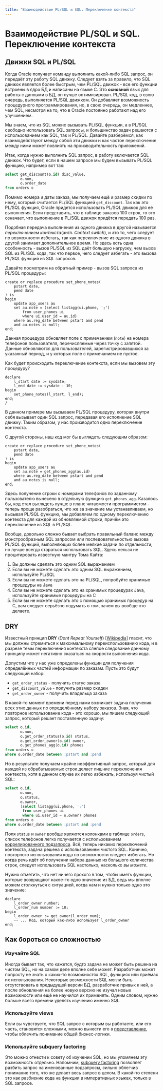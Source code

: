 ```yaml
---
title: "Взаимодействие PL/SQL и SQL. Переключение контекста"
---
```


# Взаимодействие PL/SQL и SQL. Переключение контекста

## Движки SQL и PL/SQL

Когда Oracle получает команду выполнить какой-либо SQL запрос, он
передаёт эту работу SQL движку. Следует взять за правило, что SQL движок
является более быстрым, чем PL/SQL движок - все его функции встроены
в ядро БД и написаны на языке C. Это **основной** язык для работы с данными
в БД, он лучше оптимизирован. PL/SQL код, в свою очередь, выполняется
PL/SQL движком. Он добавляет возможность процедурного программирования,
но, в свою очередь, он медленнее, чем SQL, несмотря на то, что в Oracle
постоянно работают над его улучшением.

Мы знаем, что из SQL можно вызывать PL/SQL функции, а в PL/SQL свободно
использовать SQL запросы, и большинство задач решаются с использованием
как SQL, так и PL/SQL. Давайте разберёмся, как взаимодействуют между собой
эти движки и как частое переключение между ними может повлиять на производительность
приложений.

Итак, когда нужно выполнить SQL запрос, в работу включается SQL движок.
Что будет, если в нашем запросе мы будем вызывать PL/SQL функцию, например
вот так:

```sql
select get_discount(o.id) disc_value,
       o.num,
       o.order_date
from orders o
```

Помимо номера и даты заказа, мы получаем ещё и размер скидки по нему,
который считается PL/SQL функцией `get_discount`. Так как это PL/SQL
функция, Oracle придется использовать PL/SQL движок для
её выполнения. Если представить, что в таблице заказов 100 строк, то это
означает, что выполнение в PL/SQL движок придётся передать 100 раз. 

Подобная передача выполнения из одного движка в другой называется *переключением
контекста*(англ. _Context switch_), и это то, чего следует по возможности избегать,
так как переключение из одного движка в другой занимает дополнительное время.
Но здесь есть одна особенность - вызов PL/SQL из SQL даёт большую нагрузку, чем
вызов SQL из PL/SQL кода, так что первое, чего следует избегать - это вызова
PL/SQL функций из SQL запросов.

Давайте посмотрим на обратный пример - вызов SQL запроса из PL/SQL процедуры:

```plsql
create or replace procedure set_phone_notes(
    pstart date,
    pend date
) is
begin
    update app_users au
    set au.note = (select listagg(ui.phone, ';')
        from user_phones ui
        where ui.user_id = au.id)
    where au.reg_date between pstart and pend
    and au.notes is null;
end;
```

Данная процедура обновляет поле с примечанием (`note`) на
номера телефонов пользователя, перечисляемые через точку с запятой.
Данные обновляются для пользователей, зарегистрировавшихся за указанный
период, и у которых поле с примечанием не пустое.

Как будет происходить переключение контекста, если мы вызовем
эту процедуру?

```plsql
declare
    l_start date := sysdate;
    l_end date := sysdate - 10;
begin
    set_phone_notes(l_start, l_end);
end;
/
```

В данном примере мы вызываем PL/SQL процедуру, которая внутри
себя вызывает один SQL запрос, передавая его исполнение SQL движку.
Таким образом, у нас производится одно переключение контекста.

С другой стороны, наш код мог бы выглядеть следующим образом:

```plsql
create or replace procedure set_phone_notes(
    pstart date,
    pend date
) is
begin
    update app_users au
    set au.note = get_phones_agg(au.id)
    where au.reg_date between pstart and pend
    and au.notes is null;
end;
```

Здесь получение строки с номерами телефонов по заданному
пользователю вынесено в отдельную функцию `get_phones_agg`.
Казалось бы,
код стал выглядеть лучше в плане читаемости программистом - 
теперь проще разобраться, что же за значение мы устанавливаем,
но вызывая PL/SQL функцию, мы добавляем по одному переключению
контекста для каждой из обновляемой строки, причём это переключение
из SQL в PL/SQL.

Вообще, довольно сложно бывает выбрать правильный баланс между
монстрообразным SQL запросом или последовательностью вызова PL/SQL
функций, выполняющих более мелкие задачи по отдельности, но лучше
всегда стараться использовать SQL. Здесь нельзя не процитировать
известную мантру Тома Кайта:

1. Вы должны сделать это одним SQL выражением
2. Если вы не можете сделать это одним SQL выражением, используйте PL/SQL
3. Если вы не можете сделать это на PL/SQL, попробуйте хранимые процедуры на Java
4. Если вы не можете сделать это на хранимых процедурах Java, используйте
   хранимые процедуры на C
5. Если вы не можете сделать это с помощью хранимых процедур на C,
   вам следует серьёзно подумать о том, зачем вы вообще это делаете.

## DRY

Известный принцип **DRY** (_Dont Repeat Yourself_) [[Wikipedia](https://ru.wikipedia.org/wiki/Don%E2%80%99t_repeat_yourself)] гласит, что мы должны
стремиться к максимальному переиспользованию кода, и в разрезе
темы переключения контекста слепое следование данному принципу 
может негативно сказаться на скорости выполнения кода.

Допустим что у нас уже определены функции для получения определённых частей
информации по заказам. Пусть это будут следующий набор:

- `get_order_status` - получить статус заказа
- `get_discount_value` - получить размер скидки
- `get_order_owner` - получить владельца заказа

В какой-то момент времени перед нами возникает задача получения
всех этих данных по определённому набору заказов. Зная, что повторное использование
кода - это хорошо, мы пишем следующий запрос, который решает поставленную задачу:

```sql
select o.id,
       o.num,
       o.get_order_status(o.id) status,
       o.get_order_owner(o.id) owner,
       o.get_phones_agg(o.id) phones
from orders o
where o.order_date between :pstart and :pend
```

Но в результате получаем крайне неэффективный запрос, который
для каждой из обрабатываемых строк делает лишние переключения контекста,
хотя в данном случае их легко избежать, используя чистый SQL:

```sql
select o.id,
       o.num,
       o.status,
       o.owner,
       (select listagg(ui.phone, ';')
        from user_phones ui
        where ui.user_id = o.owner) phones
from orders o
where o.order_date between :pstart and :pend
```

Поля `status` и `owner` вообще являются колонками в 
таблице `orders`, список телефонов легко получается
с использованием  [коррелированного подзапроса](/sql/basics/subqueries/).
Всё, теперь
никаких переключений контекста, задача решена с использованием
чистого SQL. Конечно, повторного использования кода по возможности
следует избегать. Но когда речь идёт об получении набора данных из
большого количества строк, следует использовать SQL настолько, насколько
*вы можете*. 

Нужно отметить, что нет ничего прохого в том, чтобы иметь функции, которые
возвращают какое-то одно значение из БД, ведь мы вполне можем столкнуться с ситуацией, когда
нам и нужно только одно это значение:

```plsql
declare
    l_order_owner number;
    l_order_num number := 10;
begin
    l_order_owner := get_owner(l_order_num);
    -- ... Код, который как-либо использует l_order_owner
end;
```



## Как бороться со сложностью

### Изучайте SQL 

Иногда бывает так, что кажется, будто задача не может быть решена на чистом
SQL, но на самом деле вполне себе может. Разработчик может
попросту не знать о каких-то возможностях SQL, функциях или приёмах их использования.
Некоторые возможности SQL могли быть отсутствовать в предыдущей версии
БД, разработчик привык к ней, а после обновления на более новую версию не
изучал новые возможности или ещё не научился их применять. Одним словом, нужно
больше всего времени уделять изучению именно SQL.

### Используйте views

Если вы чувствуете, что SQL запрос с которым вы работаете, или его часть,
становятся сложными, можно вынести его в [представление](/sql/dbobjects/views/),
чтобы облечить понимание общей бизнес-логики.

### Используйте subquery factoring

Это можно отнести к совету об изучении SQL, но
мы упомянем эту возможность отдельно. Напомним, [subquery factoring](/sql/basics/with/)
позволяет разбить запрос на именованные подзапросы, сильно облегчив
понимание того, что же делает весь запрос в целом. В какой-то степени это как разбиение
кода на функции в императивных языках, только в SQL запросе.


